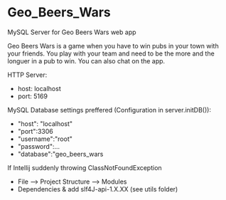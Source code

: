 # Geo_Beers_Wars
MySQL Server for Geo Beers Wars web app

Geo Beers Wars is a game when you have to win pubs in your town with your friends.
You play with your team and need to be the more and the longuer in a pub to win. You can also chat on the app.

HTTP Server:
* host: localhost
* port: 5169

MySQL Database settings preffered (Configuration in server.initDB()):
* "host": "localhost"
* "port":3306
* "username":"root"
* "password":...
* "database":"geo_beers_wars

If Intellij suddenly throwing ClassNotFoundException
* File --> Project Structure --> Modules
* Dependencies & add slf4J-api-1.X.XX (see utils folder)
